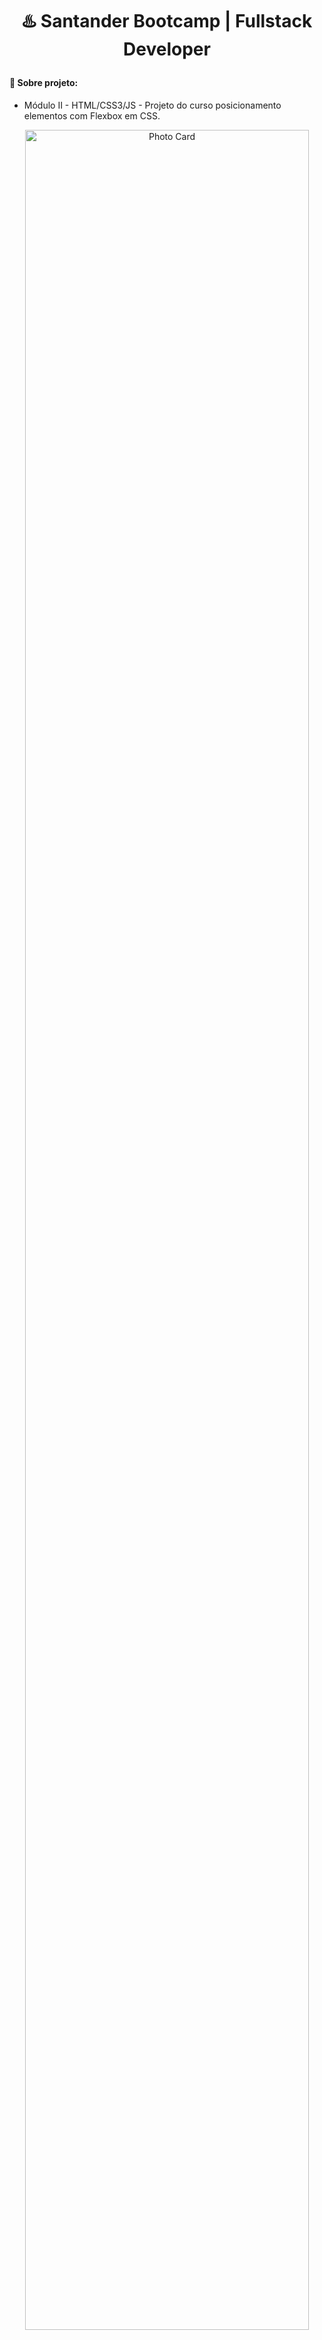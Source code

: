 # <p align="center"> ♨️ Santander Bootcamp | Fullstack Developer </p>

#### 📝 Sobre projeto:

- Módulo II - HTML/CSS3/JS - Projeto do curso posicionamento elementos com Flexbox em CSS.

<p align="center">
<img src="https://user-images.githubusercontent.com/79487813/171546453-1ff44f22-1a82-4977-aab0-c09c209da205.gif" alt="Photo Card" width="95%"/>
</p>

---

#### 📝 Sobre o Bootcamp:

- O banco Santander e a Digital Innovation One se uniram para disponibilizar 50 mil bolsas de especialização para o programa Santander Bootcamp, composto por uma série de cursos, projetos práticos e desafios de formação intensiva. <br>

- Decidi me candidatar a bolsa de Fullstack Developer para dar um "UP" nas minhas skills de Backend. Através desse Bootcamp serei capaz de criar programas Back-end de Alto Nivel utilizando Java, criar aplicações mais complexas através de um banco de dados. Além de explorar mais ainda as minhas skills em Front - End através da criação de aplicações SPA no Angular.

#### ⚙️ Tecnologias utilizadas:

- HTML 5
- CSS 3

#### 👩🏾‍💻 Projetos desenvolvidos:

O repositorio foi criado para guardar os arquivos desenvolvidos durante o [Satander Bootcamp | FullStack Developer da Digital Innovation One](https://web.dio.me/track/santander-bootcamp-fullstack-developer).

<p align="center"> Desenvolvido por Paulo Roberto. </p>
